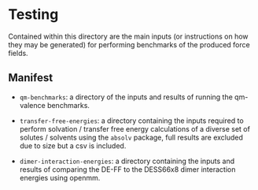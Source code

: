 # Testing

Contained within this directory are the main inputs (or instructions on how they may be generated)
for performing benchmarks of the produced force fields.

## Manifest

- `qm-benchmarks`: a directory  of the inputs and results of running the qm-valence benchmarks.

- `transfer-free-energies`: a directory containing the inputs required to perform solvation / transfer free energy
  calculations of a diverse set of solutes / solvents using the `absolv` package, full results are excluded due to size but a csv is included.

- `dimer-interaction-energies`: a directory containing the inputs and results of comparing the DE-FF to the DESS66x8 dimer interaction energies using openmm.